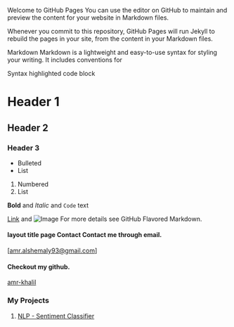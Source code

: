 Welcome to GitHub Pages
You can use the editor on GitHub to maintain and preview the content for your website in Markdown files.

Whenever you commit to this repository, GitHub Pages will run Jekyll to rebuild the pages in your site, from the content in your Markdown files.

Markdown
Markdown is a lightweight and easy-to-use syntax for styling your writing. It includes conventions for

Syntax highlighted code block

# Header 1
## Header 2
### Header 3

- Bulleted
- List

1. Numbered
2. List

**Bold** and _Italic_ and `Code` text

[Link](url) and ![Image](src)
For more details see GitHub Flavored Markdown.


#### layout title page Contact Contact me through email. 
[amr.alshemaly93@gmail.com]

#### Checkout my github.
[amr-khalil](https://github.com/amr-khalil)

### My Projects
1. [NLP - Sentiment Classifier](https://amr-khalil.github.io/sentiment-classifier.html)
